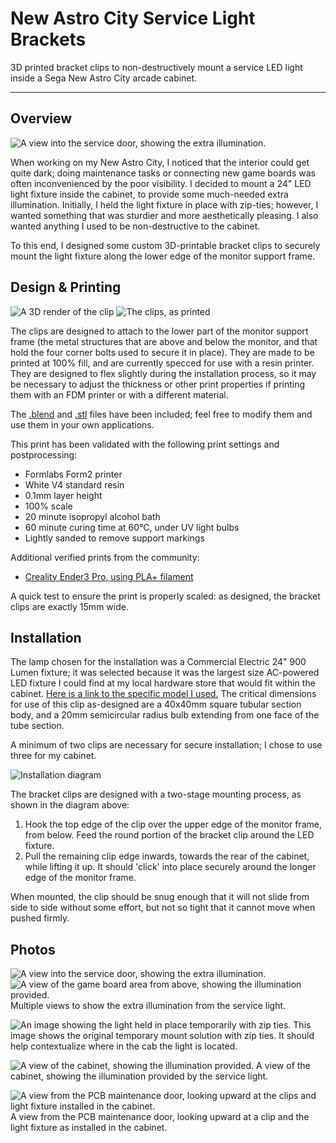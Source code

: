 # New Astro City Service Light Brackets
 
3D printed bracket clips to non-destructively mount a service LED light inside a Sega New Astro City arcade cabinet.

-----

## Overview

![A view into the service door, showing the extra illumination.](./light_fromdoor.jpg)

When working on my New Astro City, I noticed that the interior could get quite dark; doing maintenance tasks or connecting new game boards was often inconvenienced by the poor visibility. I decided to mount a 24" LED light fixture inside the cabinet, to provide some much-needed extra illumination. Initially, I held the light fixture in place with zip-ties; however, I wanted something that was sturdier and more aesthetically pleasing. I also wanted anything I used to be non-destructive to the cabinet.

To this end, I designed some custom 3D-printable bracket clips to securely mount the light fixture along the lower edge of the monitor support frame.

## Design & Printing

![A 3D render of the clip](./TubeLightClip_3DRender_01.png)
![The clips, as printed](./clips_printed.jpg)

The clips are designed to attach to the lower part of the monitor support frame (the metal structures that are above and below the monitor, and that hold the four corner bolts used to secure it in place). They are made to be printed at 100% fill, and are currently specced for use with a resin printer. They are designed to flex slightly during the installation process, so it may be necessary to adjust the thickness or other print properties if printing them with an FDM printer or with a different material.

The [.blend](./Astro_City_TubeLight_Clip.blend) and [.stl](./Astro_City_TubeLight_Clip_15mmThickness.stl) files have been included; feel free to modify them and use them in your own applications.

This print has been validated with the following print settings and postprocessing:

- Formlabs Form2 printer
- White V4 standard resin
- 0.1mm layer height
- 100% scale
- 20 minute isopropyl alcohol bath
- 60 minute curing time at 60°C, under UV light bulbs
- Lightly sanded to remove support markings

Additional verified prints from the community:

- [Creality Ender3 Pro, using PLA+ filament](https://www.arcade-projects.com/threads/astro-new-astro-city-led-service-light-mod-3d-printed-mount-brackets.15970/post-259337)

A quick test to ensure the print is properly scaled: as designed, the bracket clips are exactly 15mm wide.

## Installation

The lamp chosen for the installation was a Commercial Electric 24" 900 Lumen fixture; it was selected because it was the largest size AC-powered LED fixture I could find at my local hardware store that would fit within the cabinet. [Here is a link to the specific model I used.](https://www.homedepot.com/p/Commercial-Electric-2-ft-10-Watt-Plug-in-Direct-Wire-Integrated-LED-White-Linkable-Strip-Light-Fixture-900-Lumens-4000K-Bright-White-54263191/313258653?) The critical dimensions for use of this clip as-designed are a 40x40mm square tubular section body, and a 20mm semicircular radius bulb extending from one face of the tube section.

A minimum of two clips are necessary for secure installation; I chose to use three for my cabinet.

![Installation diagram](./InstallationDiagram.png)

The bracket clips are designed with a two-stage mounting process, as shown in the diagram above:

1. Hook the top edge of the clip over the upper edge of the monitor frame, from below. Feed the round portion of the bracket clip around the LED fixture.
2. Pull the remaining clip edge inwards, towards the rear of the cabinet, while lifting it up. It should 'click' into place securely around the longer edge of the monitor frame.

When mounted, the clip should be snug enough that it will not slide from side to side without some effort, but not so tight that it cannot move when pushed firmly.

## Photos

![A view into the service door, showing the extra illumination.](./light_fromdoor.jpg)
![A view of the game board area from above, showing the illumination provided.](./light_fromabove.jpg)
Multiple views to show the extra illumination from the service light.

![An image showing the light held in place temporarily with zip ties.](./light_fromcp.jpg)
This image shows the original temporary mount solution with zip ties. It should help contextualize where in the cab the light is located.

![A view of the cabinet, showing the illumination provided.](./light_cabview.jpg)
A view of the cabinet, showing the illumination provided by the service light.


![A view from the PCB maintenance door, looking upward at the clips and light fixture installed in the cabinet.](./clip_mounted.jpg)
A view from the PCB maintenance door, looking upward at a clip and the light fixture as installed in the cabinet.


